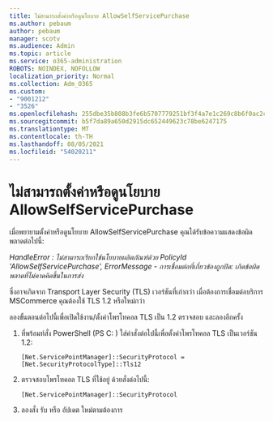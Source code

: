 ```yaml
---
title: ไม่สามารถตั้งค่าหรือดูนโยบาย AllowSelfServicePurchase
ms.author: pebaum
author: pebaum
manager: scotv
ms.audience: Admin
ms.topic: article
ms.service: o365-administration
ROBOTS: NOINDEX, NOFOLLOW
localization_priority: Normal
ms.collection: Adm_O365
ms.custom:
- "9001212"
- "3526"
ms.openlocfilehash: 255dbe35b808b3fe6b5707779251bf3f4a7e1c269c8b6f0ac2cb43ca03c469e9
ms.sourcegitcommit: b5f7da89a650d2915dc652449623c78be6247175
ms.translationtype: MT
ms.contentlocale: th-TH
ms.lasthandoff: 08/05/2021
ms.locfileid: "54020211"
---
```

# <a name="unable-to-set-or-view-the-allowselfservicepurchase-policy"></a>ไม่สามารถตั้งค่าหรือดูนโยบาย AllowSelfServicePurchase

เมื่อพยายามตั้งค่าหรือดูนโยบาย AllowSelfServicePurchase คุณได้รับข้อความแสดงข้อผิดพลาดต่อไปนี้:

*HandleError : ไม่สามารถเรียกใช้นโยบายผลิตภัณฑ์ด้วย PolicyId 'AllowSelfServicePurchase', ErrorMessage - การเชื่อมต่อที่เกี่ยวข้องถูกปิด: เกิดข้อผิดพลาดที่ไม่คาดคิดขึ้นในการส่ง*

ซึ่งอาจเกิดจาก Transport Layer Security (TLS) เวอร์ชันที่เก่ากว่า เมื่อต้องการเชื่อมต่อบริการ MSCommerce คุณต้องใช้ TLS 1.2 หรือใหม่กว่า  

ลองขั้นตอนต่อไปนี้เพื่อเปิดใช้งาน/ตั้งค่าโพรโทคอล TLS เป็น 1.2 ตรวจสอบ และลองอีกครั้ง
 1. ที่พร้อมท์สั่ง PowerShell (PS C: \) ใส่ค่าสั่งต่อไปนี้เพื่อตั้งค่าโพรโทคอล TLS เป็นเวอร์ชัน 1.2:

    `[Net.ServicePointManager]::SecurityProtocol = [Net.SecurityProtocolType]::Tls12`

2. ตรวจสอบโพรโทคอล TLS ที่ใช้อยู่ ด้วยสั่งต่อไปนี้:

    `[Net.ServicePointManager]::SecurityProtocol` 

3. ลองสั่ง รับ หรือ อัปเดต ใหม่ตามต้องการ


